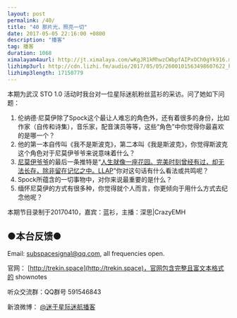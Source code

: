 ```yaml
---
layout: post
permalink: /40/
title: "40 那片光，照亮一切"
date: 2017-05-05 22:16:00 +0800
description: "播客"
tag: 播客 
duration: 1068
ximalayam4aurl: http://jt.ximalaya.com/wKgJR1kMhwzCWbpfAIPxOCh0gYk916.m4a?channel=rss&album_id=3135361&track_id=37170030&uid=6418191&jt=http://audio.xmcdn.com/group27/M08/11/84/wKgJR1kMhwzCWbpfAIPxOCh0gYk916.m4a
lizhimp3url: http://cdn.lizhi.fm/audio/2017/05/05/2600101563498607622_hd.mp3
lizhimp3length: 17150779
---   
```


本期为武汉 STO 1.0 活动时我台对一位星际迷航粉丝蓝衫的采访。问了她如下问题：

1. 伦纳德·尼莫伊除了Spock这个最让人难忘的角色外，还有着很多的身份，比如作家（自传和诗集），音乐家，配音演员等等，这些“角色”中你觉得你最喜欢的是哪一个？
2. 他的第一本自传叫《我不是斯波克》，第二本叫《我是斯波克》，你觉得斯波克这个角色对于尼莫伊爷爷来说意味着什么？
3. [尼莫伊爷爷](https://twitter.com/TheRealNimoy)的最后一条推特是“[人生就像一座花园。完美时刻曾经有过，却无法长存，除非留在记忆之中。LLAP](https://twitter.com/TheRealNimoy/status/569762773204217857)”你对这句话有什么看法或共鸣呢？
4. Spock所蕴含的一切事物中，对你来说最重要的是什么？
5. 缅怀尼莫伊的方式有很多种，你觉得就个人而言，你更倾向于用什么方式去纪念他呢？

本期节目录制于20170410，嘉宾：蓝衫，主播：深思\|CrazyEMH

## ●本台反馈●

Email: [subspacesignal@qq.com](mailto:subspacesignal@qq.com), all frequencies open.

官网： [http://trekin.space](http://trekin.space)，官网包含完整且富文本格式的 shownotes

听众交流群：QQ群号 591546843

新浪微博： [@迷于星际迷航播客](http://weibo.com/lostinst)

